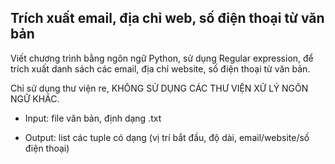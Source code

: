 ## Trích xuất email, địa chỉ web, số điện thoại từ văn bản

Viết chương trình bằng ngôn ngữ Python, sử dụng Regular expression, để trích xuất danh sách các email, địa chỉ website, số điện thoại từ văn bản. 

Chỉ sử dụng thư viện re, KHÔNG SỬ DỤNG CÁC THƯ VIỆN XỬ LÝ NGÔN NGỮ KHÁC.

- Input: file văn bản, định dạng .txt

- Output: list các tuple có dạng (vị trí bắt đầu, độ dài, email/website/số điện thoại)
